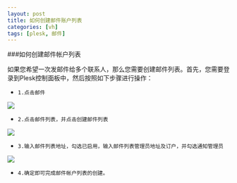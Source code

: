 ```yaml
---
layout: post 
title: 如何创建邮件账户列表
categories: [vh]
tags: [plesk, 邮件]
---
```


###如何创建邮件帐户列表

如果您希望一次发邮件给多个联系人，那么您需要创建邮件列表。首先，您需要登录到Plesk控制面板中，然后按照如下步骤进行操作：

*     1.点击邮件

![](http://ww2.sinaimg.cn/large/a74ecc4cjw1dzcvk4ue0xj.jpg)

*     2.点击邮件列表，并点击创建邮件列表

![](http://ww3.sinaimg.cn/large/a74ecc4cjw1dzcw2nplcfj.jpg)

*     3.输入邮件列表地址，勾选已启用，输入邮件列表管理员地址及订户，并勾选通知管理员

![](http://ww4.sinaimg.cn/large/a74eed94jw1dzcw5yeshrj.jpg)

*     4.确定即可完成邮件帐户列表的创建。

